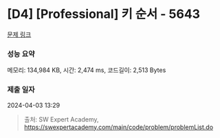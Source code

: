 # [D4] [Professional] 키 순서 - 5643 

[문제 링크](https://swexpertacademy.com/main/code/problem/problemDetail.do?contestProbId=AWXQsLWKd5cDFAUo) 

### 성능 요약

메모리: 134,984 KB, 시간: 2,474 ms, 코드길이: 2,513 Bytes

### 제출 일자

2024-04-03 13:29



> 출처: SW Expert Academy, https://swexpertacademy.com/main/code/problem/problemList.do